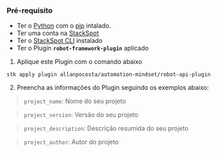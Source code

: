 ### Pré-requisito

- Ter o [Python][Python] com o [pip][pip] intalado.
- Ter uma conta na [StackSpot][StackSpot]
- Ter o [StackSpot CLI][StackSpot_CLI] instalado
- Ter o Plugin **`robot-framework-plugin`** aplicado

1. Aplique este Plugin com o comando abaixo
```
stk apply plugin allanpocosta/automation-mindset/robot-api-plugin
```
2. Preencha as informações do Plugin seguindo os exemplos abaixo:
> `project_name`: Nome do seu projeto

> `project_version`: Versão do seu projeto

> `project_description`: Descrição resumida do seu projeto

> `project_author`: Autor do projeto

[StackSpot]: https://stackspot.com/pt/
[StackSpot_CLI]: https://app.stackspot.com/pt/download-cli
[Python]: https://www.python.org/
[pip]: https://pip.pypa.io